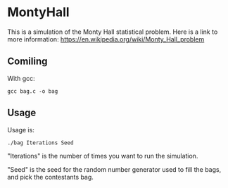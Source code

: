 # MontyHall
This is a simulation of the Monty Hall statistical problem. Here is a link to more information: https://en.wikipedia.org/wiki/Monty_Hall_problem

## Comiling

With gcc:
```
gcc bag.c -o bag 
```

## Usage
Usage is:
```
./bag Iterations Seed
```
"Iterations" is the number of times you want to run the simulation.

"Seed" is the seed for the random number generator used to fill the bags, and pick the contestants bag.
